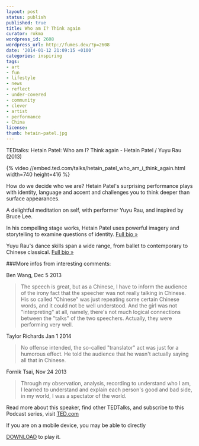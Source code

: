 ```yaml
---
layout: post
status: publish
published: true
title: Who am I? Think again
curator: rokma
wordpress_id: 2608
wordpress_url: http://fumes.dev/?p=2608
date: '2014-01-12 21:09:15 +0100'
categories: inspiring
tags:
- art
- fun
- lifestyle
- news
- reflect
- under-covered
- community
- clever
- artist
- performance
- China
license:
thumb: hetain-patel.jpg
---
```


TEDtalks: Hetain Patel: Who am I? Think again - Hetain Patel / Yuyu Rau (2013) 

{% video //embed.ted.com/talks/hetain_patel_who_am_i_think_again.html width=740 height=416 %}

How do we decide who we are? Hetain Patel's surprising performance plays with identity, language and accent and challenges you to think deeper than surface appearances.  
 
A delightful meditation on self, with performer Yuyu Rau, and inspired by Bruce Lee. 

In his compelling stage works, Hetain Patel uses powerful imagery and storytelling to examine questions of identity. <a href="http://www.ted.com/speakers/hetain_patel.html" title="Hetain Patel uses powerful imagery and storytelling to examine questions of identity. Full bio " target="_blank">Full bio &raquo;</a> 

Yuyu Rau's dance skills span a wide range, from ballet to contemporary to Chinese classical. <a href="http://www.ted.com/speakers/yuyu_rau.html" title="Yuyu Rau's dance skills span a wide range, from ballet to contemporary to Chinese classical. Full bio " target="_blank">Full bio &raquo;</a> 


###More infos from interesting comments: 

<div class="blockquoter">

Ben Wang, Dec 5 2013 
<blockquote> 
The speech is great, but as a Chinese, I have to inform the audience of the irony fact that the speecher was not really talking in Chinese. His so called "Chinese" was just repeating some certain Chinese words, and it could not be well understood. And the girl was not "interpreting" at all, namely, there's not much logical connections between the "talks" of the two speechers. Actually, they were performing very well.</blockquote> 

Taylor Richards Jan 1 2014  
<blockquote> 
No offense intended, the so-called "translator" act was just for a humorous effect. He told the audience that he wasn't actually saying all that in Chinese.</blockquote> 

Fornik Tsai, Nov 24 2013 

<blockquote> 
Through my observation, analysis, recording to understand who I am, I learned to understand and explain each person's good and bad side, in my world, I was a spectator of the world.</blockquote>

</div> 
 Read more about this speaker, find other TEDTalks, and subscribe to this Podcast series, visit <a href="http://www.ted.com/" target="_blank">TED.com</a>

If you are on a mobile device, you may be able to directly

<a href="http://download.ted.com/talks/HetainPatel_2013G.mp4?apikey=TEDDOWNLOAD" title="Download" target="_blank">DOWNLOAD</a> to play it. 
